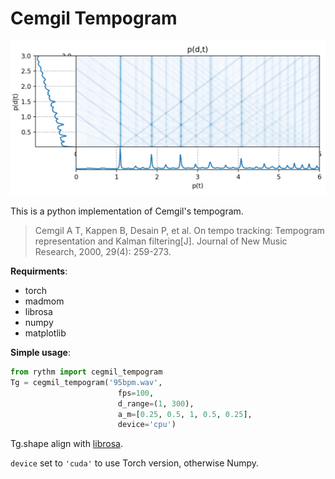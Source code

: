 # Cemgil Tempogram

![](image.png)

This is a python implementation of Cemgil's tempogram.

> Cemgil A T, Kappen B, Desain P, et al. On tempo tracking: Tempogram representation and Kalman filtering[J]. Journal of New Music Research, 2000, 29(4): 259-273.


**Requirments**:
- torch
- madmom
- librosa
- numpy
- matplotlib

**Simple usage**:
```python
from rythm import cegmil_tempogram
Tg = cegmil_tempogram('95bpm.wav',
                        fps=100, 
                        d_range=(1, 300), 
                        a_m=[0.25, 0.5, 1, 0.5, 0.25], 
                        device='cpu')
```
Tg.shape align with [librosa](https://librosa.org/doc/latest/generated/librosa.feature.tempogram.html).

`device` set to `'cuda'` to use Torch version, otherwise Numpy.




